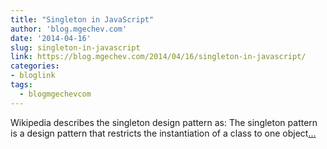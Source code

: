 ```yaml
---
title: "Singleton in JavaScript"
author: 'blog.mgechev.com'
date: '2014-04-16'
slug: singleton-in-javascript
link: https://blog.mgechev.com/2014/04/16/singleton-in-javascript/
categories:
- bloglink
tags:
  - blogmgechevcom
---
```


Wikipedia describes the singleton design pattern as: The singleton pattern is a design pattern that restricts the instantiation of a class to one object[... <i class="fas fa-external-link-alt"></i>](https://blog.mgechev.com/2014/04/16/singleton-in-javascript/)

